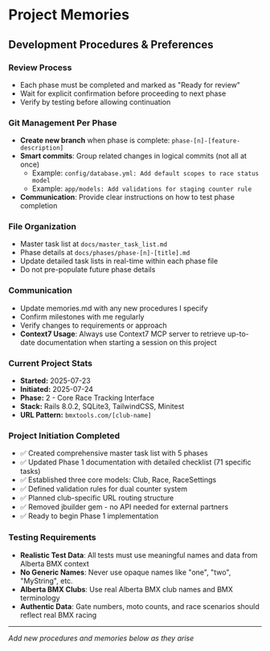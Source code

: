 # Project Memories

## Development Procedures & Preferences

### Review Process
- Each phase must be completed and marked as "Ready for review"
- Wait for explicit confirmation before proceeding to next phase
- Verify by testing before allowing continuation

### Git Management Per Phase
- **Create new branch** when phase is complete: `phase-[n]-[feature-description]`
- **Smart commits**: Group related changes in logical commits (not all at once)
  - Example: `config/database.yml: Add default scopes to race status model`
  - Example: `app/models: Add validations for staging counter rule`
- **Communication**: Provide clear instructions on how to test phase completion

### File Organization
- Master task list at `docs/master_task_list.md`
- Phase details at `docs/phases/phase-[n]-[title].md`
- Update detailed task lists in real-time within each phase file
- Do not pre-populate future phase details

### Communication
- Update memories.md with any new procedures I specify
- Confirm milestones with me regularly
- Verify changes to requirements or approach
- **Context7 Usage**: Always use Context7 MCP server to retrieve up-to-date documentation when starting a session on this project

### Current Project Stats
- **Started:** 2025-07-23
- **Initiated:** 2025-07-24
- **Phase:** 2 - Core Race Tracking Interface
- **Stack:** Rails 8.0.2, SQLite3, TailwindCSS, Minitest
- **URL Pattern:** `bmxtools.com/[club-name]`

### Project Initiation Completed
- ✅ Created comprehensive master task list with 5 phases
- ✅ Updated Phase 1 documentation with detailed checklist (71 specific tasks)
- ✅ Established three core models: Club, Race, RaceSettings
- ✅ Defined validation rules for dual counter system
- ✅ Planned club-specific URL routing structure
- ✅ Removed jbuilder gem - no API needed for external partners
- ✅ Ready to begin Phase 1 implementation

### Testing Requirements
- **Realistic Test Data**: All tests must use meaningful names and data from Alberta BMX context
- **No Generic Names**: Never use opaque names like "one", "two", "MyString", etc.
- **Alberta BMX Clubs**: Use real Alberta BMX club names and BMX terminology
- **Authentic Data**: Gate numbers, moto counts, and race scenarios should reflect real BMX racing

---
*Add new procedures and memories below as they arise*
